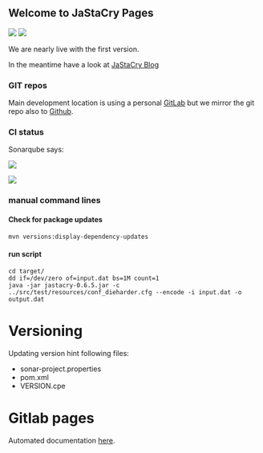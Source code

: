 ## Welcome to JaStaCry Pages

![](https://img.shields.io/badge/license-MIT-brithgreen.svg)
![](https://bestpractices.coreinfrastructure.org/projects/2521/badge)

We are nearly live with the first version.

In the meantime have a look at [JaStaCry Blog](https://blog.jastacry.org)

### GIT repos

Main development location is using a personal [GitLab](https://gitlab.kretschmann.software/stackedcrypto/JaStaCry) but we mirror the git repo also to [Github](https://github.com/kkretsch/JaStaCry).

### CI status

Sonarqube says:

![](https://sona.kretschmann.software/api/project_badges/measure?project=JaStaCry&metric=alert_status)

![](https://sona.kretschmann.software/api/project_badges/measure?project=JaStaCry&metric=coverage)


### manual command lines

#### Check for package updates

    mvn versions:display-dependency-updates

#### run script

    cd target/
    dd if=/dev/zero of=input.dat bs=1M count=1
    java -jar jastacry-0.6.5.jar -c ../src/test/resources/conf_dieharder.cfg --encode -i input.dat -o output.dat

# Versioning

Updating version hint following files:

* sonar-project.properties
* pom.xml
* VERSION.cpe


# Gitlab pages

Automated documentation [here](https://stackedcrypto.kretschmann.fyi/JaStaCry/).

